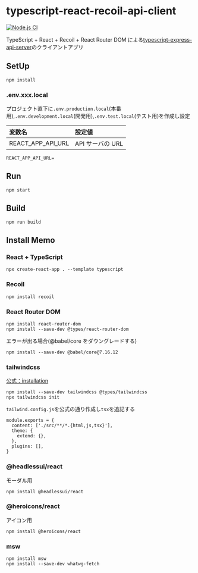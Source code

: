 # typescript-react-recoil-api-client

[![Node.js CI](https://github.com/hironomiu/typescript-react-recoil-api-client/actions/workflows/node.js.yml/badge.svg)](https://github.com/hironomiu/typescript-react-recoil-api-client/actions/workflows/node.js.yml)

TypeScript + React + Recoil + React Router DOM による[typescript-express-api-server](https://github.com/hironomiu/typescript-express-api-server)のクライアントアプリ

## SetUp

```
npm install
```

### .env.xxx.local

プロジェクト直下に`.env.production.local`(本番用),`.env.development.local`(開発用),`.env.test.local`(テスト用)を作成し設定

| 変数名            | 設定値           |
| :---------------- | :--------------- |
| REACT_APP_API_URL | API サーバの URL |

```
REACT_APP_API_URL=
```

## Run

```
npm start
```

## Build

```
npm run build
```

## Install Memo

### React + TypeScript

```
npx create-react-app . --template typescript
```

### Recoil

```
npm install recoil
```

### React Router DOM

```
npm install react-router-dom
npm install --save-dev @types/react-router-dom
```

エラーが出る場合(@babel/core をダウングレードする)

```
npm install --save-dev @babel/core@7.16.12
```

### tailwindcss

[公式：installation](https://tailwindcss.com/docs/installation)

```
npm install --save-dev tailwindcss @types/tailwindcss
npx tailwindcss init
```

`tailwind.config.js`を公式の通り作成し`tsx`を追記する

```
module.exports = {
  content: ['./src/**/*.{html,js,tsx}'],
  theme: {
    extend: {},
  },
  plugins: [],
}
```

### @headlessui/react

モーダル用

```
npm install @headlessui/react
```

### @heroicons/react

アイコン用

```
npm install @heroicons/react
```

### msw

```
npm install msw
npm install --save-dev whatwg-fetch
```
